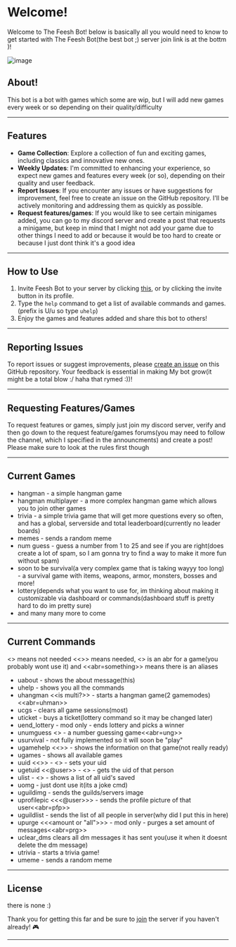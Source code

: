 # Welcome!

Welcome to The Feesh Bot! below is basically all you would need to know to get started with The Feesh Bot(the best bot ;) server join link is at the bottm  )!

![image](https://github.com/Feesh-bot/feesh-bot/assets/146041237/2dfd9d31-0225-4bad-a7dd-1bd7bc2a0e5a)

## About!

This bot is a bot with games which some are wip, but I will add new games every week or so depending on their quality/difficulty

---
## Features

- **Game Collection**: Explore a collection of fun and exciting games, including classics and innovative new ones.
- **Weekly Updates**: I'm committed to enhancing your experience, so expect new games and features every week (or so), depending on their quality and user feedback.
- **Report Issues**: If you encounter any issues or have suggestions for improvement, feel free to create an issue on the GitHub repository. I'll be actively monitoring and addressing them as quickly as possible.
-  **Request features/games**: If you would like to see certain minigames added, you can go to my discord server and create a post that requests a minigame, but keep in mind that I might not add your game due to other things I need to add or because it would be too hard to create or because I just dont think it's a good idea

---
## How to Use

1. Invite Feesh Bot to your server by clicking [this](https://discord.com/api/oauth2/authorize?client_id=1155958520542400532&permissions=31881344580689&scope=bot), or by clicking the invite button in its profile.
2. Type the `help` command to get a list of available commands and games.(prefix is U/u so type `uhelp`)
3. Enjoy the games and features added and share this bot to others!

---
## Reporting Issues

To report issues or suggest improvements, please [create an issue](https://github.com/Feesh-bot/feesh-bot/issues) on this GitHub repository. Your feedback is essential in making My bot grow(it might be a total blow :/ haha that rymed :))!

---
## Requesting Features/Games

To request features or games, simply just join my discord server, verify and then go down to the request feature/games forums(you may need to follow the channel, which I specified in the announcments) and create a post! Please make sure to look at the rules first though 

---
## Current Games

- hangman - a simple hangman game
- hangman multiplayer - a more complex hangman game which allows you to join other games
- trivia - a simple trivia game that will get more questions every so often, and has a global, serverside and total leaderboard(currently no leader boards)
- memes - sends a random meme
- num guess - guess a number from 1 to 25 and see if you are right(does create a lot of spam, so I am gonna try to find a way to make it more fun without spam)
- soon to be survival(a very complex game that is taking wayyy too long) - a survival game with items, weapons, armor, monsters, bosses and more!
- lottery(depends what you want to use for, im thinking about making it customizable via dashboard or commands(dashboard stuff is pretty hard to do im pretty sure)
- and many many more to come

---
## Current Commands
<<argument>> means not needed <<<argument>>> means needed, <<psg2>> is an abr for a game(you probably wont use it) and <<abr=something>> means there is an aliases
- uabout - shows the about message(this)
- uhelp - shows you all the commands
- uhangman <<is multi?>> - starts a hangman game(2 gamemodes)<<abr=uhman>>
- ucgs - clears all game sessions(most)
- uticket - buys a ticket(lottery command so it may be changed later)
- uend_lottery - mod only - ends lottery and picks a winner
- unumguess <<num>> - a number guessing game<<abr=ung>>
- usurvival - not fully implemented so it will soon be "play"
- ugamehelp <<<game>>> - shows the information on that game(not really ready)
- ugames - shows all available games
- uuid <<<uid>>> - <<psg2>> - sets your uid
- ugetuid <<@user>> - <<psg2>> - gets the uid of that person
- ulist - <<psg2>> - shows a list of all uid's saved
- uomg - just dont use it(its a joke cmd)
- uguildimg - sends the guilds/servers image
- uprofilepic <<<@user>>> - sends the profile picture of that user<<abr=pfp>>
- uguildlist - sends the list of all people in server(why did I put this in here)
- upurge <<<amount or "all">>> - mod only - purges a set amount of messages<<abr=prg>>
- uclear_dms clears all dm messages it has sent you(use it when it doesnt delete the dm message)
- utrivia - starts a trivia game!
- umeme - sends a random meme
---
## License
there is none :)

Thank you for getting this far and be sure to [join](https://discord.gg/xyBBfQWaS5) the server if you haven't already! 🎮

---
